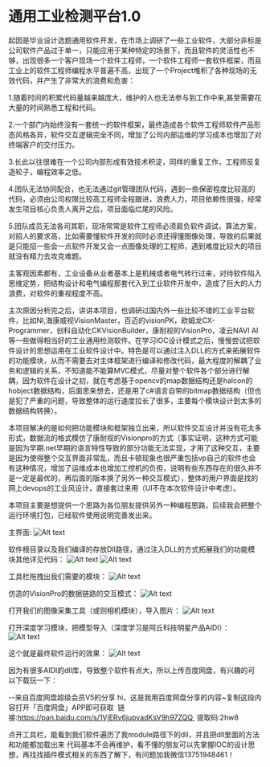 # 通用工业检测平台1.0
起因是毕业设计选题通用软件开发，在市场上调研了一些工业软件，大部分非标是公司软件产品过于单一，只能应用于某种特定的场景下，而且软件的灵活性也不够，出现很多一个客户现场一个软件工程师，一个软件工程师一套软件框架，而且工业上的软件工程师编程水平普遍不高，出现了一个Project堆积了各种现场的无效代码，并产生了非常大的浪费和危害：

1.随着时间的积累代码量越来越庞大，维护的人也无法参与到工作中来,甚至需要花大量的时间熟悉工程和代码。

2.一个部门内始终没有一套统一的软件框架，最终造成各个软件工程师软件产品形态风格各异，软件交互逻辑完全不同，增加了公司内部运维的学习成本也增加了对终端客户的交付压力。

3.长此以往很难在一个公司内部形成有效技术积淀，同样的重复工作，工程师反复造轮子，编程效率之低。

4.团队无法协同配合，也无法通过git管理团队代码，遇到一些保密程度比较高的代码，必须由公司权限比较高工程师全程跟进，浪费人力，项目依赖性很强，经常发生项目核心负责人离开之后，项目面临烂尾的风险。

5.团队成员无法各司其职，现场常常是软件工程师必须肩负软件调试，算法方案，对招人的要求高，比如需要懂软件开发的同时必须还得懂图像处理，导致的后果就是只能招一些会一点软件开发又会一点图像处理的工程师，遇到难度比较大的项目就没有精力去攻克难题。

主客观因素都有，工业设备从业者基本上是机械或者电气转行过来，对待软件陷入思维定势，把结构设计和电气编程那套代入到工业软件开发中，造成了巨大的人力浪费，对软件的重视程度不高。

主次原因分析完之后，讲讲本项目，也调研过国内外一些比较不错的工业平台软件，比如NI,海康威视VisionMaster，百迈的visionPK，欧姆龙CX-Programmer，创科自动化CKVisionBuilder，康耐视的VisionPro，凌云NAVI AI等一些做得相当好的工业通用检测软件。在学习IOC设计模式之后，慢慢尝试把软件设计的思想运用在工业软件设计中。特色是可以通过注入DLL的方式来拓展软件的功能模块，从而不需要去对主体框架进行编译和修改代码，最大程度的解耦了业务和逻辑的关系，不知道能不能算MVC模式，尽量对整个软件各个部分进行解耦，因为软件在设计之初，就在考虑基于opencv的map数据结构还是halcon的hobject数据结构，后面思来想去，还是用了c#语言自带的bitmap数据结构（但也是犯了严重的问题，导致整体的运行速度拉长了很多，主要每个模块设计到太多的数据结构转换）。

本项目解决的是如何把功能模块和框架独立出来，所以软件交互设计并没有花太多形式，数据流的格式模仿了康耐视的Visionpro的方式（事实证明，这种方式可能是因为早期.net早期的语言特性导致的部分功能无法实现，才用了这种交互，主要是因为使得整个交互界面非常乱，而且卡顿现象也很严重包括vp自己的软件也会有这种情况，增加了运维成本也增加工控机的负担，说明有些东西存在的很久并不是一定是最优的，再后面的版本换了另外一种交互模式），整体的用户界面是找的网上devops的工业风设计，直接套过来用（UI不在本次软件设计中考虑）。

本项目主要是想提供一个思路为各位朋友提供另外一种编程思路，后续我会把整个运行环境打包，已经软件使用说明完善发出来。

主界面:
![Alt text](https://github.com/hass1mf/General-Visual-Inspection-Platform-1.0/blob/main/image/1.png)


软件根目录以及我们编译的存放Dll路径，通过注入DLL的方式拓展我们的功能模块其他详见代码：
![Alt text](https://github.com/hass1mf/General-Visual-Inspection-Platform-1.0/blob/main/image/6.png)
![Alt text](https://github.com/hass1mf/General-Visual-Inspection-Platform-1.0/blob/main/image/8.png)


工具栏拖拽出我们需要的模块：
![Alt text](https://github.com/hass1mf/General-Visual-Inspection-Platform-1.0/blob/main/image/2.png)


仿造的VisionPro的数据链路的交互模式：
![Alt text](https://github.com/hass1mf/General-Visual-Inspection-Platform-1.0/blob/main/image/3.png)


打开我们的图像采集工具（或则相机模块），导入图片：
![Alt text](https://github.com/hass1mf/General-Visual-Inspection-Platform-1.0/blob/main/image/4.png)

打开深度学习模块，把模型导入（深度学习是阿丘科技明星产品AIDI）：
![Alt text](https://github.com/hass1mf/General-Visual-Inspection-Platform-1.0/blob/main/image/5.png)


这个就是最终软件运行的效果：
![Alt text](https://github.com/hass1mf/General-Visual-Inspection-Platform-1.0/blob/main/image/9.png)


因为有很多AIDI的dll库，导致整个软件有点大，所以上传百度网盘，有兴趣的可以下载玩一下：

--来自百度网盘超级会员V5的分享
hi，这是我用百度网盘分享的内容~复制这段内容打开「百度网盘」APP即可获取 
链接:https://pan.baidu.com/s/1VjERv6jupvadKsV9h97ZQQ 
提取码:2hw8


点开工具栏，能看到我们软件遍历了我module路径下的dll，并且把dll里面的方法和功能都加载出来
代码基本不会再维护，看不懂的朋友可以先掌握IOC的设计思想，再找找插件模式相关的东西了解下，有问题加我微信13751948461！
